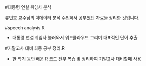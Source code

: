 #대통령 연설 취임사 분석

류민호 교수님의 빅데이터 분석 수업에서 공부했던 자료들 정리한 것입니다.

#speech analysis.R
 - 대통령 연설 취임사 불러와서 워드클라우드 그리며 대표적인 단어 추출

#기말고사 대비 최종 공부 정리.R
 - 한 학기 동안 배운 R 코드 전부 복습 및 정리하여 기말고사 대비할때 사용
